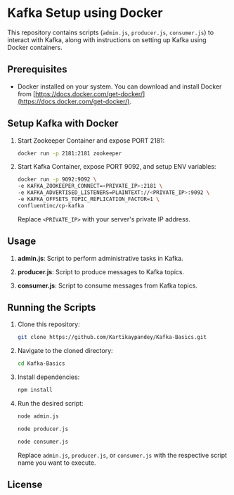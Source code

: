 # Kafka Setup using Docker

This repository contains scripts (`admin.js`, `producer.js`, `consumer.js`) to interact with Kafka, along with instructions on setting up Kafka using Docker containers.

## Prerequisites

- Docker installed on your system. You can download and install Docker from [https://docs.docker.com/get-docker/](https://docs.docker.com/get-docker/).

## Setup Kafka with Docker

1. Start Zookeeper Container and expose PORT 2181:

    ```bash
    docker run -p 2181:2181 zookeeper
    ```

2. Start Kafka Container, expose PORT 9092, and setup ENV variables:

    ```bash
    docker run -p 9092:9092 \
    -e KAFKA_ZOOKEEPER_CONNECT=<PRIVATE_IP>:2181 \
    -e KAFKA_ADVERTISED_LISTENERS=PLAINTEXT://<PRIVATE_IP>:9092 \
    -e KAFKA_OFFSETS_TOPIC_REPLICATION_FACTOR=1 \
    confluentinc/cp-kafka
    ```

    Replace `<PRIVATE_IP>` with your server's private IP address.

## Usage

1. **admin.js**: Script to perform administrative tasks in Kafka.

2. **producer.js**: Script to produce messages to Kafka topics.

3. **consumer.js**: Script to consume messages from Kafka topics.

## Running the Scripts

1. Clone this repository:

    ```bash
    git clone https://github.com/Kartikaypandey/Kafka-Basics.git
    ```

2. Navigate to the cloned directory:

    ```bash
    cd Kafka-Basics
    ```

3. Install dependencies:

    ```bash
    npm install
    ```

4. Run the desired script:

    ```bash
    node admin.js
    ```

    ```bash
    node producer.js
    ```

    ```bash
    node consumer.js
    ```

    Replace `admin.js`, `producer.js`, or `consumer.js` with the respective script name you want to execute.

## License
